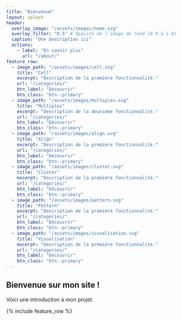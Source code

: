 ```yaml
---
title: "Bienvenue"
layout: splash
header:
  overlay_image: "/assets/images/home.svg"
  overlay_filter: "0.5" # Opacité de l’image de fond (0.0 à 1.0)
  caption: "Une description ici"
  actions:
    - label: "En savoir plus"
      url: "/about/"
feature_row:
  - image_path: "/assets/images/cell.svg"
    title: "Cell"
    excerpt: "Description de la première fonctionnalité."
    url: "/categories/"
    btn_label: "Découvrir"
    btn_class: "btn--primary"
  - image_path: "/assets/images/multiplex.svg"
    title: "Multiplex"
    excerpt: "Description de la deuxième fonctionnalité."
    url: "/categories/"
    btn_label: "Découvrir"
    btn_class: "btn--primary"
  - image_path: "/assets/images/align.svg"
    title: "Align"
    excerpt: "Description de la première fonctionnalité."
    url: "/categories/"
    btn_label: "Découvrir"
    btn_class: "btn--primary"
  - image_path: "/assets/images/cluster.svg"
    title: "Cluster"
    excerpt: "Description de la première fonctionnalité."
    url: "/categories/"
    btn_label: "Découvrir"
    btn_class: "btn--primary"
  - image_path: "/assets/images/pattern.svg"
    title: "Pattern"
    excerpt: "Description de la première fonctionnalité."
    url: "/categories/"
    btn_label: "Découvrir"
    btn_class: "btn--primary"
  - image_path: "/assets/images/visualisation.svg"
    title: "Visualisation"
    excerpt: "Description de la première fonctionnalité."
    url: "/categories/"
    btn_label: "Découvrir"
    btn_class: "btn--primary"
---
```


## Bienvenue sur mon site !
Voici une introduction à mon projet.

{% include feature_row %}